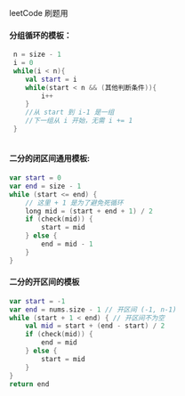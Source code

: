 leetCode 刷题用



#### 分组循环的模板：

```kotlin
 n = size - 1
 i = 0
 while(i < n){
    val start = i
    while(start < n && (其他判断条件)){
        i++
    }
    //从 start 到 i-1 是一组
    //下一组从 i 开始，无需 i += 1
 }
    
```



#### 二分的闭区间通用模板:

```kotlin
var start = 0 
var end = size - 1
while (start <= end) {
    // 这里 + 1 是为了避免死循环
    long mid = (start + end + 1) / 2
    if (check(mid)) {
        start = mid
    } else {
        end = mid - 1
    }
}
```

#### 二分的开区间的模板
```kotlin
var start = -1
var end = nums.size - 1 // 开区间 (-1, n-1)
while (start + 1 < end) { // 开区间不为空
    val mid = start + (end - start) / 2
    if (check(mid)) {
        end = mid
    } else {
        start = mid
    }
}
return end
```